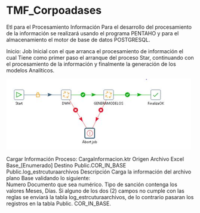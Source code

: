 # TMF_Corpoadases
Etl para el Procesamiento Información
Para el desarrollo del procesamiento de la información se realizará usando el programa PENTAHO y para el almacenamiento el motor de base de datos POSTGRESQL.

Inicio:
Job Inicial con el que arranca el procesamiento de información el cual Tiene como primer paso el arranque del proceso Star,
continuando con el procesamiento de la información y finalmente la generación de los modelos Analíticos.

![alt text](https://github.com/dcelisPineda/TMF_Corpoadases/blob/main/IMG/Inicio.JPG)




Cargar Información
Proceso: CargaInformacion.ktr
Origen	Archivo Excel Base_[Enumerado]
Destino	Public.COR_IN_BASE
Public.log_estrcuturaarchivos
Descripción
Carga la información del archivo plano Base validando lo siguiente:        
Numero Documento que sea numérico.
Tipo de sanción contenga los valores Meses, Días.
Si alguno de los dos (2) campos no cumple con las reglas se enviará la tabla log_estrcuturaarchivos, 
de lo contrario pasaran los registros en la tabla Public. COR_IN_BASE.
